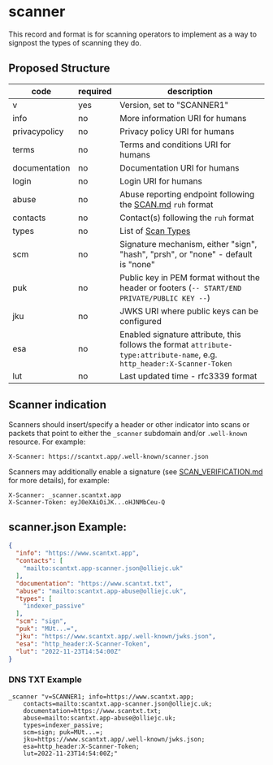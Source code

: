 # scanner

This record and format is for scanning operators to implement as a way to signpost the types of scanning they do.

## Proposed Structure

|code|required|description|
|-|-|-|
|v|yes|Version, set to "SCANNER1"|
|info|no|More information URI for humans|
|privacypolicy|no|Privacy policy URI for humans|
|terms|no|Terms and conditions URI for humans|
|documentation|no|Documentation URI for humans|
|login|no|Login URI for humans|
|abuse|no|Abuse reporting endpoint following the [SCAN.md](SCAN.md) `ruh` format|
|contacts|no|Contact(s) following the `ruh` format|
|types|no|List of [Scan Types](TYPES.md)|
|scm|no|Signature mechanism, either "sign", "hash", "prsh", or "none" - default is "none"|
|puk|no|Public key in PEM format without the header or footers (`-- START/END PRIVATE/PUBLIC KEY --`)|
|jku|no|JWKS URI where public keys can be configured|
|esa|no|Enabled signature attribute, this follows the format `attribute-type:attribute-name`, e.g. `http_header:X-Scanner-Token`|
|lut|no|Last updated time - rfc3339 format|

## Scanner indication

Scanners should insert/specify a header or other indicator into scans or packets that point to either the `_scanner` subdomain and/or `.well-known` resource.
For example:
```
X-Scanner: https://scantxt.app/.well-known/scanner.json
```

Scanners may additionally enable a signature (see [SCAN_VERIFICATION.md](SCAN_VERIFICATION.md) for more details), for example:
```
X-Scanner: _scanner.scantxt.app
X-Scanner-Token: eyJ0eXAiOiJK...oHJNMbCeu-Q
```

## scanner.json Example:

``` json
{
  "info": "https://www.scantxt.app",
  "contacts": [
    "mailto:scantxt.app-scanner.json@olliejc.uk"
  ],
  "documentation": "https://www.scantxt.txt",
  "abuse": "mailto:scantxt.app-abuse@olliejc.uk",
  "types": [
    "indexer_passive"
  ],
  "scm": "sign",
  "puk": "MUt...=",
  "jku": "https://www.scantxt.app/.well-known/jwks.json",
  "esa": "http_header:X-Scanner-Token",
  "lut": "2022-11-23T14:54:00Z"
}
```

### DNS TXT Example

```
_scanner "v=SCANNER1; info=https://www.scantxt.app; 
    contacts=mailto:scantxt.app-scanner.json@olliejc.uk;
    documentation=https://www.scantxt.txt;
    abuse=mailto:scantxt.app-abuse@olliejc.uk;
    types=indexer_passive;
    scm=sign; puk=MUt...=;
    jku=https://www.scantxt.app/.well-known/jwks.json;
    esa=http_header:X-Scanner-Token;
    lut=2022-11-23T14:54:00Z;"
```
